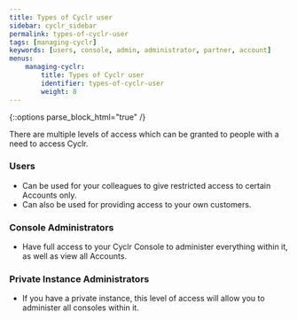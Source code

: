 ```yaml
---
title: Types of Cyclr user
sidebar: cyclr_sidebar
permalink: types-of-cyclr-user
tags: [managing-cyclr]
keywords: [users, console, admin, administrator, partner, account]
menus:
    managing-cyclr:
        title: Types of Cyclr user
        identifier: types-of-cyclr-user
        weight: 8
---
```

{::options parse_block_html="true" /}
<section class="card">
There are multiple levels of access which can be granted to people with a need to access Cyclr.

### Users

* Can be used for your colleagues to give restricted access to certain Accounts only.
* Can also be used for providing access to your own customers.

### Console Administrators

* Have full access to your Cyclr Console to administer everything within it, as well as view all Accounts.

### Private Instance Administrators

* If you have a private instance, this level of access will allow you to administer all consoles within it.

</section>
